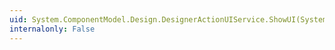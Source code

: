 ```yaml
---
uid: System.ComponentModel.Design.DesignerActionUIService.ShowUI(System.ComponentModel.IComponent)
internalonly: False
---
```

